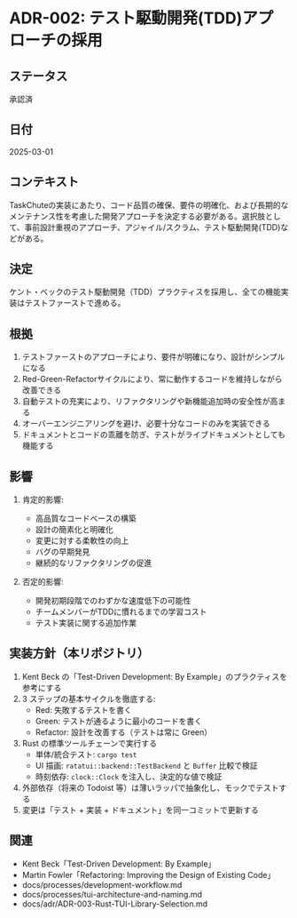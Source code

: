 # ADR-002: テスト駆動開発(TDD)アプローチの採用

## ステータス
承認済

## 日付
2025-03-01

## コンテキスト
TaskChuteの実装にあたり、コード品質の確保、要件の明確化、および長期的なメンテナンス性を考慮した開発アプローチを決定する必要がある。選択肢として、事前設計重視のアプローチ、アジャイル/スクラム、テスト駆動開発(TDD)などがある。

## 決定
ケント・ベックのテスト駆動開発（TDD）プラクティスを採用し、全ての機能実装はテストファーストで進める。

## 根拠
1. テストファーストのアプローチにより、要件が明確になり、設計がシンプルになる
2. Red-Green-Refactorサイクルにより、常に動作するコードを維持しながら改善できる
3. 自動テストの充実により、リファクタリングや新機能追加時の安全性が高まる
4. オーバーエンジニアリングを避け、必要十分なコードのみを実装できる
5. ドキュメントとコードの乖離を防ぎ、テストがライブドキュメントとしても機能する

## 影響
1. 肯定的影響:
   - 高品質なコードベースの構築
   - 設計の簡素化と明確化
   - 変更に対する柔軟性の向上
   - バグの早期発見
   - 継続的なリファクタリングの促進

2. 否定的影響:
   - 開発初期段階でのわずかな速度低下の可能性
   - チームメンバーがTDDに慣れるまでの学習コスト
   - テスト実装に関する追加作業

## 実装方針（本リポジトリ）
1. Kent Beck の「Test-Driven Development: By Example」のプラクティスを参考にする
2. 3 ステップの基本サイクルを徹底する:
   - Red: 失敗するテストを書く
   - Green: テストが通るように最小のコードを書く
   - Refactor: 設計を改善する（テストは常に Green）
3. Rust の標準ツールチェーンで実行する
   - 単体/統合テスト: `cargo test`
   - UI 描画: `ratatui::backend::TestBackend` と `Buffer` 比較で検証
   - 時刻依存: `clock::Clock` を注入し、決定的な値で検証
4. 外部依存（将来の Todoist 等）は薄いラッパで抽象化し、モックでテストする
5. 変更は「テスト + 実装 + ドキュメント」を同一コミットで更新する

## 関連
- Kent Beck「Test-Driven Development: By Example」
- Martin Fowler「Refactoring: Improving the Design of Existing Code」
- docs/processes/development-workflow.md
- docs/processes/tui-architecture-and-naming.md
- docs/adr/ADR-003-Rust-TUI-Library-Selection.md
